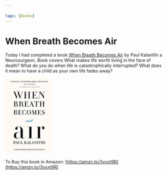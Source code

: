 ```yaml
---

tags: [Books]
---
```


# When Breath Becomes Air

Today I had completed a book [When Breath Becomes Air](https://amzn.to/3yt4tjr) by Paul Kalanithi a Neurosurgeon. Book covers What makes life worth living in the face of death? What do you do when life is catastrophically interrupted? What does it mean to have a child as your own life fades away?
<!--truncate-->

![](/img/when-breath-becomes-air.JPG)

To Buy this book in Amazon: [https://amzn.to/3yxxt9R](https://amzn.to/3yxxt9R)